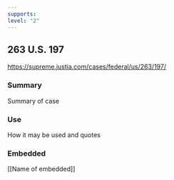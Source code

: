 ```yaml
---
supports: 
level: "2"
---
```

## 263 U.S. 197

https://supreme.justia.com/cases/federal/us/263/197/
### Summary

Summary of case

### Use

How it may be used and quotes

### Embedded

[[Name of embedded]]